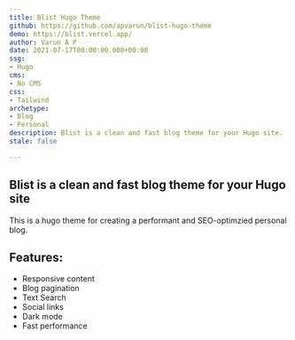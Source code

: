 ```yaml
---
title: Blist Hugo Theme
github: https://github.com/apvarun/blist-hugo-theme
demo: https://blist.vercel.app/
author: Varun A P
date: 2021-07-17T00:00:00.000+00:00
ssg:
- Hugo
cms:
- No CMS
css:
- Tailwind
archetype:
- Blog
- Personal
description: Blist is a clean and fast blog theme for your Hugo site.
stale: false

---
```

## Blist is a clean and fast blog theme for your Hugo site

This is a hugo theme for creating a performant and SEO-optimzied personal blog.

## Features:

* Responsive content
* Blog pagination
* Text Search
* Social links
* Dark mode
* Fast performance
